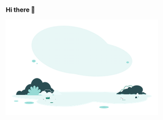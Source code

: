 ### Hi there 👋

![Cover](https://github.com/Truong-Terence/Truong-Terence/blob/main/img/Outdoors.png)
